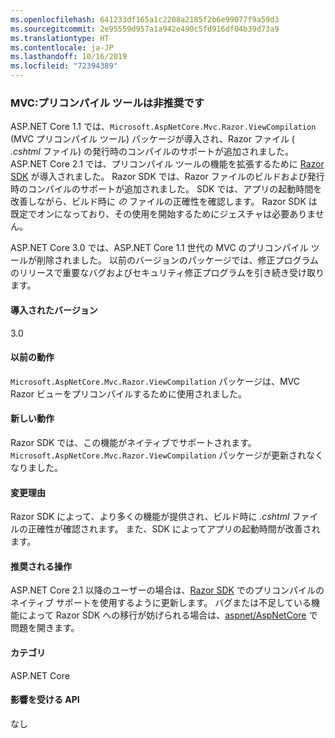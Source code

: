 ```yaml
---
ms.openlocfilehash: 641233df165a1c2208a2185f2b6e99077f9a59d3
ms.sourcegitcommit: 2e95559d957a1a942e490c5fd916df04b39d73a9
ms.translationtype: HT
ms.contentlocale: ja-JP
ms.lasthandoff: 10/16/2019
ms.locfileid: "72394389"
---
```

### <a name="mvc-precompilation-tool-deprecated"></a>MVC:プリコンパイル ツールは非推奨です

ASP.NET Core 1.1 では、`Microsoft.AspNetCore.Mvc.Razor.ViewCompilation` (MVC プリコンパイル ツール) パッケージが導入され、Razor ファイル ( *.cshtml* ファイル) の発行時のコンパイルのサポートが追加されました。 ASP.NET Core 2.1 では、プリコンパイル ツールの機能を拡張するために [Razor SDK](/aspnet/core/razor-pages/sdk?view=aspnetcore-2.1) が導入されました。 Razor SDK では、Razor ファイルのビルドおよび発行時のコンパイルのサポートが追加されました。 SDK では、アプリの起動時間を改善しながら、ビルド時に *の* ファイルの正確性を確認します。 Razor SDK は既定でオンになっており、その使用を開始するためにジェスチャは必要ありません。

ASP.NET Core 3.0 では、ASP.NET Core 1.1 世代の MVC のプリコンパイル ツールが削除されました。 以前のバージョンのパッケージでは、修正プログラムのリリースで重要なバグおよびセキュリティ修正プログラムを引き続き受け取ります。 

#### <a name="version-introduced"></a>導入されたバージョン

3.0

#### <a name="old-behavior"></a>以前の動作

`Microsoft.AspNetCore.Mvc.Razor.ViewCompilation` パッケージは、MVC Razor ビューをプリコンパイルするために使用されました。

#### <a name="new-behavior"></a>新しい動作

Razor SDK では、この機能がネイティブでサポートされます。 `Microsoft.AspNetCore.Mvc.Razor.ViewCompilation` パッケージが更新されなくなりました。

#### <a name="reason-for-change"></a>変更理由

Razor SDK によって、より多くの機能が提供され、ビルド時に *.cshtml* ファイルの正確性が確認されます。 また、SDK によってアプリの起動時間が改善されます。

#### <a name="recommended-action"></a>推奨される操作

ASP.NET Core 2.1 以降のユーザーの場合は、[Razor SDK](/aspnet/core/razor-pages/sdk?view=aspnetcore-3.0) でのプリコンパイルのネイティブ サポートを使用するように更新します。 バグまたは不足している機能によって Razor SDK への移行が妨げられる場合は、[aspnet/AspNetCore](https://github.com/aspnet/AspNetCore/issues) で問題を開きます。

#### <a name="category"></a>カテゴリ

ASP.NET Core

#### <a name="affected-apis"></a>影響を受ける API

なし

<!-- 

### Affected APIs

Not detectable via API analysis

-->
